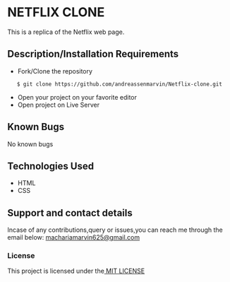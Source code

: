 # NETFLIX CLONE
This is a replica of the Netflix web page.
## Description/Installation Requirements
* Fork/Clone the repository
```
   $ git clone https://github.com/andreassenmarvin/Netflix-clone.git
```
* Open your project on your favorite editor
* Open project on Live Server
## Known Bugs
 No known bugs
## Technologies Used
* HTML
* CSS
## Support and contact details
  Incase of any contributions,query or issues,you can reach me through the email below:
machariamarvin625@gmail.com
### License
This project is licensed under the<a href="https://github.com/andreassenmarvin/Netflix-clone/blob/master/LICENSE"> MIT LICENSE</a>